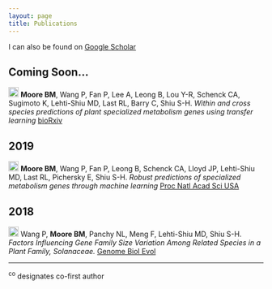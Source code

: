 ```yaml
---
layout: page
title: Publications
---
```


I can also be found on [Google Scholar](https://scholar.google.com/citations?user=JBAP86YAAAAJ&hl=en)

## Coming Soon...

<img src="../img/pubs/preprint.png" height="20px"> **Moore BM**, Wang P, Fan P, Lee A, Leong B, Lou Y-R, Schenck CA, Sugimoto K, Lehti-Shiu MD, Last RL, Barry C, Shiu S-H. *Within and cross species predictions of plant specialized metabolism genes using transfer learning* [bioRxiv](https://www.biorxiv.org/content/10.1101/2020.01.13.112102v1) 

## 2019
<img src="../img/pubs/journal-article.png" height="20px"> **Moore BM**, Wang P, Fan P, Leong B, Schenck CA, Lloyd JP, Lehti-Shiu MD, Last RL, Pichersky E, Shiu S-H. *Robust predictions of specialized metabolism genes through machine learning* [Proc Natl Acad Sci USA](https://doi.org/10.1073/pnas.1817074116)
 
## 2018
<img src="../img/pubs/journal-article.png" height="20px"> Wang P, **Moore BM**, Panchy NL, Meng F, Lehti-Shiu MD, Shiu S-H. *Factors Influencing Gene Family Size Variation Among Related Species in a Plant Family, Solanaceae.* [Genome Biol Evol](https://doi.org/10.1093/gbe/evy193)

_______________

<sup>co</sup> designates co-first author